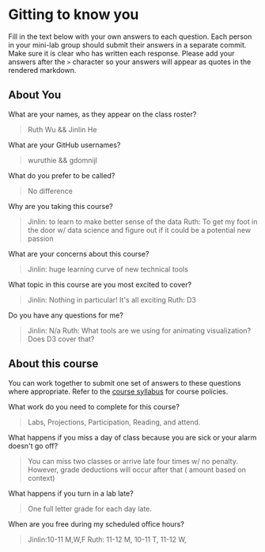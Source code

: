 # Gitting to know you
Fill in the text below with your own answers to each question. Each person in your mini-lab group should submit their answers in a separate commit. Make sure it is clear who has written each response. Please add your answers after the `>` character so your answers will appear as quotes in the rendered markdown.
 
## About You
What are your names, as they appear on the class roster?
> Ruth Wu && Jinlin He

What are your GitHub usernames?
> wuruthie && gdomnijl

What do you prefer to be called?
> No difference

Why are you taking this course?
> Jinlin: to learn to make better sense of the data
> Ruth: To get my foot in the door w/ data science and figure out if it could be  a potential new passion

What are your concerns about this course?
> Jinlin: huge learning curve of new technical tools

What topic in this course are you most excited to cover?
> Jinlin: Nothing in particular! It's all exciting
Ruth: D3

Do you have any questions for me?
> Jinlin: N/a
Ruth: What tools are we using for animating visualization? Does D3 cover that?

## About this course
You can work together to submit one set of answers to these questions where appropriate. Refer to the [course syllabus](http://www.cs.grinnell.edu/~curtsinger/teaching/2017S/CSC395/syllabus/) for course policies.

What work do you need to complete for this course?
> Labs, Projections, Participation, Reading, and attend.

What happens if you miss a day of class because you are sick or your alarm doesn't go off?
> You can miss two classes or arrive late four times w/ no penalty. However, grade deductions will occur after that ( amount based on context)

What happens if you turn in a lab late?
> One full letter grade for each day late.

When are you free during my scheduled office hours?
> Jinlin:10-11 M,W,F
Ruth: 11-12 M, 10-11 T, 11-12 W, 
